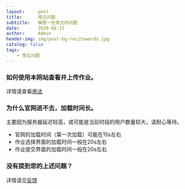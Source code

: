 ```yaml
---
layout:     post
title:      常见问题
subtitle:   解答一些常见的问题
date:       2020-08-15
author:     Admin
header-img: img/post-bg-recitewords.jpg
catalog: false
tags:
    - 常见问题
---
```


### 如何使用本网站查看并上传作业。
详情请查看[用法]({{site.url}}/2020/08/15/questions)
### 为什么官网进不去，加载时间长。
主要因为服务器延迟较高，或可能是当前时段的用户数量较大，请耐心等待。
* 官网的加载时间（第一次加载）可能在15s左右
* 作业选择界面的加载时间一般在20s左右
* 作业提交界面的加载时间一般在20s左右
### 没有提到您的上述问题？
详情请见[反馈](https://www.wenjuan.com/s/yaQZNvN/)